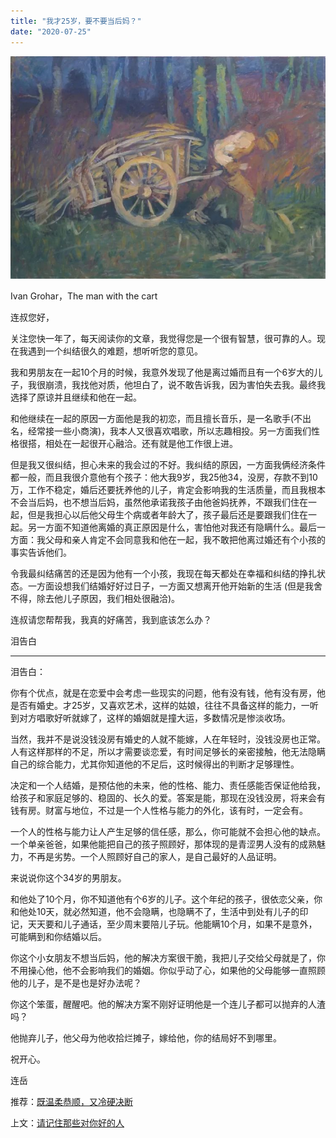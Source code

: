 ```yaml
---
title: "我才25岁，要不要当后妈？"
date: "2020-07-25"
---
```


  

![连岳文章](images/连岳文章picture-28.jpg)

Ivan Grohar，The man with the cart

  

连叔您好，

  

关注您快一年了，每天阅读你的文章，我觉得您是一个很有智慧，很可靠的人。现在我遇到一个纠结很久的难题，想听听您的意见。

  

我和男朋友在一起10个月的时候，我意外发现了他是离过婚而且有一个6岁大的儿子，我很崩溃，我找他对质，他坦白了，说不敢告诉我，因为害怕失去我。最终我选择了原谅并且继续和他在一起。

  

和他继续在一起的原因一方面他是我的初恋，而且擅长音乐，是一名歌手(不出名，经常接一些小商演)，我本人又很喜欢唱歌，所以志趣相投。另一方面我们性格很搭，相处在一起很开心融洽。还有就是他工作很上进。

  

但是我又很纠结，担心未来的我会过的不好。我纠结的原因，一方面我俩经济条件都一般，而且我很介意他有个孩子：他大我9岁，我25他34，没房，存款不到10万，工作不稳定，婚后还要抚养他的儿子，肯定会影响我的生活质量，而且我根本不会当后妈，也不想当后妈，虽然他承诺我孩子由他爸妈抚养，不跟我们住在一起，但是我担心以后他父母生个病或者年龄大了，孩子最后还是要跟我们住在一起。另一方面不知道他离婚的真正原因是什么，害怕他对我还有隐瞒什么。最后一方面：我父母和亲人肯定不会同意我和他在一起，我不敢把他离过婚还有个小孩的事实告诉他们。

  

令我最纠结痛苦的还是因为他有一个小孩，我现在每天都处在幸福和纠结的挣扎状态。一方面设想我们结婚好好过日子，一方面又想离开他开始新的生活 (但是我舍不得，除去他儿子原因，我们相处很融洽)。

  

连叔请您帮帮我，我真的好痛苦，我到底该怎么办？

  

泪告白

  

* * *

  

泪告白：

  

你有个优点，就是在恋爱中会考虑一些现实的问题，他有没有钱，他有没有房，他是否有婚史。才25岁，又喜欢艺术，这样的姑娘，往往不具备这样的能力，一听到对方唱歌好听就嫁了，这样的婚姻就是撞大运，多数情况是惨淡收场。

  

当然，我并不是说没钱没房有婚史的人就不能嫁，人在年轻时，没钱没房也正常。人有这样那样的不足，所以才需要谈恋爱，有时间足够长的亲密接触，他无法隐瞒自己的综合能力，尤其你知道他的不足后，这时候得出的判断才足够理性。

  

决定和一个人结婚，是预估他的未来，他的性格、能力、责任感能否保证他给我，给孩子和家庭足够的、稳固的、长久的爱。答案是能，那现在没钱没房，将来会有钱有房。财富与地位，不过是一个人性格与能力的外化，该有时，一定会有。

  

一个人的性格与能力让人产生足够的信任感，那么，你可能就不会担心他的缺点。一个单亲爸爸，如果他能把自己的孩子照顾好，那体现的是青涩男人没有的成熟魅力，不再是劣势。一个人照顾好自己的家人，是自己最好的人品证明。

  

来说说你这个34岁的男朋友。

  

和他处了10个月，你不知道他有个6岁的儿子。这个年纪的孩子，很依恋父亲，你和他处10天，就必然知道，他不会隐瞒，也隐瞒不了，生活中到处有儿子的印记，天天要和儿子通话，至少周末要陪儿子玩。他能瞒10个月，如果不是意外，可能瞒到和你结婚以后。

  

你这个小女朋友不想当后妈，他的解决方案很干脆，我把儿子交给父母就是了，你不用操心他，他不会影响我们的婚姻。你似乎动了心，如果他的父母能够一直照顾他的儿子，是不是也是好办法呢？

  

你这个笨蛋，醒醒吧。他的解决方案不刚好证明他是一个连儿子都可以抛弃的人渣吗？

  

他抛弃儿子，他父母为他收拾烂摊子，嫁给他，你的结局好不到哪里。

  

祝开心。

  

连岳

  

推荐：[既温柔恭顺，又冷硬决断](http://mp.weixin.qq.com/s?__biz=MjM5NDU0Mjk2MQ==&mid=2651635237&idx=1&sn=9880c7645f4fd5ea5ec478b6718c00a4&chksm=bd7e3a3b8a09b32dd76d37592f0ebcc24990d8f6ac70e27e0c1af9d092149d600b7894495887&scene=21#wechat_redirect)  

上文：[请记住那些对你好的人](http://mp.weixin.qq.com/s?__biz=MjM5NDU0Mjk2MQ==&mid=2651644885&idx=1&sn=c61909d847a433bb0929f36be7caf0df&chksm=bd7e67cb8a09eedd4fc543804dbb901518e5e14b330438f9046fff7556687a4bb364d45c4e9c&scene=21#wechat_redirect)
